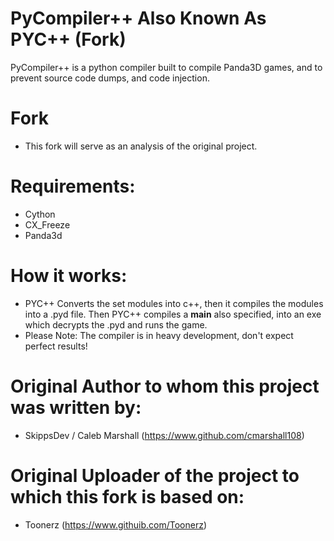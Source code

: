 # PyCompiler++ Also Known As PYC++ (Fork)
 PyCompiler++ is a python compiler built to compile Panda3D games, and to prevent source code dumps, and code injection.
 
 # Fork
 * This fork will serve as an analysis of the original project.

# Requirements:
* Cython
* CX_Freeze
* Panda3d

# How it works:
* PYC++ Converts the set modules into c++, then it compiles the modules into a .pyd file. Then PYC++ compiles a __main__ also specified, into an exe which decrypts the .pyd and runs the game.
* Please Note: The compiler is in heavy development, don't expect perfect results!

# Original Author to whom this project was written by:
* SkippsDev / Caleb Marshall (https://www.github.com/cmarshall108)

# Original Uploader of the project to which this fork is based on:
* Toonerz (https://www.githuib.com/Toonerz)
